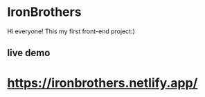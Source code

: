 # IronBrothers

Hi everyone!
This my first front-end project:)

## live demo
# https://ironbrothers.netlify.app/
